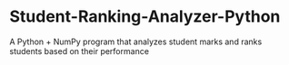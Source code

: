 # Student-Ranking-Analyzer-Python
A Python + NumPy program that analyzes student marks and ranks students based on their performance
